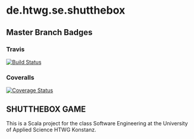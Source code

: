 # de.htwg.se.shutthebox

## Master Branch Badges
### Travis
[![Build Status](https://travis-ci.org/LugsoIn2/de.htwg.se.shutthebox.svg?branch=master)](https://travis-ci.org/LugsoIn2/de.htwg.se.shutthebox)
### Coveralls
[![Coverage Status](https://coveralls.io/repos/github/LugsoIn2/de.htwg.se.shutthebox/badge.svg?branch=master)](https://coveralls.io/github/LugsoIn2/de.htwg.se.shutthebox?branch=master)

## SHUTTHEBOX GAME
This is a Scala project for the class Software Engineering at the University of Applied Science HTWG Konstanz.
